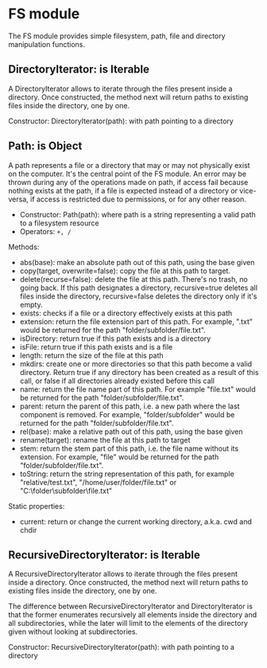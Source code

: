 # FS module
The FS module provides simple filesystem, path, file and directory manipulation functions.

## DirectoryIterator: is Iterable
A DirectoryIterator allows to iterate through the files present inside a directory.
Once constructed, the method next will return paths to existing files inside the directory, one by one.

Constructor: DirectoryIterator(path): with path pointing to a directory

## Path: is Object
A path represents a file or a directory that may or may not physically exist on the computer.
It's the central point of the FS module.
An error may be thrown during any of the operations made on path, if access fail because nothing exists at the path, if a file is expected instead of a directory or vice-versa, if access is restricted due to permissions, or for any other reason.

- Constructor: Path(path): where path is a string representing a valid path to a filesystem resource
- Operators: `+, /`

Methods:

- abs(base): make an absolute path out of this path, using the base given
- copy(target, overwrite=false): copy the file at this path to target. 
- delete(recurse=false): delete the file at this path. There's no trash, no going back. If this path designates a directory, recursive=true deletes all files inside the directory, recursive=false deletes the directory only if it's empty.
- exists: checks if a file or a directory effectively exists at this path
- extension: return the file extension part of this path. For example, ".txt" would be returned for the path "folder/subfolder/file.txt".
- isDirectory: return true if this path exists and is a directory
- isFile: return true if this path exists and is a file
- length: return the size of the file at this path
- mkdirs: create one or more directories so that this path become a valid directory. Return true if any directory has been created as a result of this call, or false if all directories already existed before this call
- name: return the file name part of this path. For example "file.txt" would be returned for the path "folder/subfolder/file.txt".
- parent: return the parent of this path, i.e. a new path where the last component is removed. For example, "folder/subfolder" would be returned for the path "folder/subfolder/file.txt".
- rel(base): make a relative path out of this path, using the base given
- rename(target): rename the file at this path to target
- stem: return the stem part of this path, i.e. the file name without its extension. For example, "file" would be returned for the path "folder/subfolder/file.txt".
- toString: return the string representation of this path, for example "relative/test.txt", "/home/user/folder/file.txt" or "C:\folder\subfolder\file.txt"

Static properties:

- current: return or change the current working directory, a.k.a. cwd and chdir

## RecursiveDirectoryIterator: is Iterable
A RecursiveDirectoryIterator allows to iterate through the files present inside a directory.
Once constructed, the method next will return paths to existing files inside the directory, one by one.

The difference between RecursiveDirectoryIterator and DirectoryIterator is that the former enumerates recursively all elements inside the directory and all subdirectories, while the later will limit to the elements of the directory given without looking at subdirectories.

Constructor: RecursiveDirectoryIterator(path): with path pointing to a directory
